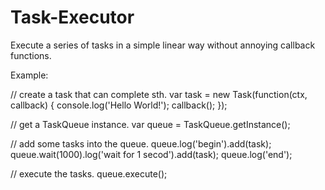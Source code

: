 Task-Executor
=============

Execute a series of tasks in a simple linear way without annoying callback functions.

Example:

// create a task that can complete sth.
var task = new Task(function(ctx, callback) {
	console.log('Hello World!');
	callback();
});

// get a TaskQueue instance.
var queue = TaskQueue.getInstance();

// add some tasks into the queue.
queue.log('begin').add(task);
queue.wait(1000).log('wait for 1 secod').add(task);
queue.log('end');

// execute the tasks.
queue.execute();